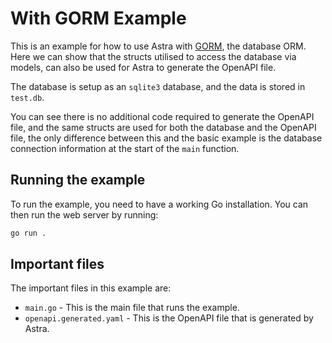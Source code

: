 # With GORM Example
This is an example for how to use Astra with [GORM](https://gorm.io), the database ORM. Here we can show that the structs utilised to access the database via models, can also be used for Astra to generate the OpenAPI file.

The database is setup as an `sqlite3` database, and the data is stored in `test.db`.

You can see there is no additional code required to generate the OpenAPI file, and the same structs are used for both the database and the OpenAPI file, the only difference between this and the basic example is the database connection information at the start of the `main` function.

## Running the example

To run the example, you need to have a working Go installation. You can then run the web server by running:

```bash
go run .
```


## Important files

The important files in this example are:
* `main.go` - This is the main file that runs the example.
* `openapi.generated.yaml` - This is the OpenAPI file that is generated by Astra.